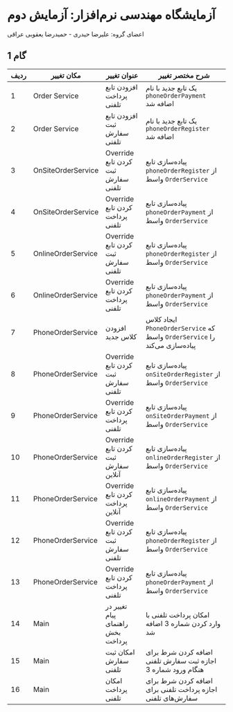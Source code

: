 
# آزمایشگاه مهندسی نرم‌افزار: آزمایش دوم
اعضای گروه: علیرضا حیدری - حمیدرضا یعقوبی عراقی

## گام 1


| ردیف | مکان تغییر | عنوان تغییر | شرح مختصر تغییر |
| --- | ------------------- | ------------ | --------------------------- |
| 1   | Order Service       | افزودن تابع پرداخت تلفنی | یک تابع جدید با نام `phoneOrderPayment` اضافه شد |
| 2   | Order Service       | افزودن تابع ثبت سفارش تلفتی | یک تابع جدید با نام `phoneOrderRegister` اضافه شد |
| 3   | OnSiteOrderService | Override کردن تابع ثبت سفارش تلفنی | پیاده‌سازی تابع `phoneOrderRegister` از واسط `OrderService` |
| 4   | OnSiteOrderService | Override کردن تابع پرداخت تلفنی  | پیاده‌سازی تابع `phoneOrderPayment` از واسط `OrderService` |
| 5   | OnlineOrderService  | Override کردن تابع ثبت سفارش تلفنی | پیاده‌سازی تابع `phoneOrderRegister` از واسط `OrderService` |
| 6   | OnlineOrderService  | Override کردن تابع پرداخت تلفنی  | پیاده‌سازی تابع `phoneOrderPayment` از واسط `OrderService` |
| 7   | PhoneOrderService   | افزودن کلاس جدید              | ایجاد کلاس `PhoneOrderService` که واسط `OrderService` را پیاده‌سازی می‌کند |
| 8   | PhoneOrderService   | Override کردن تابع ثبت سفارش تلفنی | پیاده‌سازی تابع `onSiteOrderRegister` از واسط `OrderService` |
| 9   | PhoneOrderService   | Override کردن تابع پرداخت تلفنی  | پیاده‌سازی تابع `onSiteOrderPayment` از واسط `OrderService` |
| 10  | PhoneOrderService   | Override کردن تابع ثبت سفارش آنلاین | پیاده‌سازی تابع `onlineOrderRegister` از واسط `OrderService` |
| 11  | PhoneOrderService   | Override کردن تابع پرداخت آنلاین  | پیاده‌سازی تابع `onlineOrderPayment` از واسط `OrderService` |
| 12  | PhoneOrderService   | Override کردن تابع ثبت سفارش تلفنی  | پیاده‌سازی تابع `phoneOrderRegister` از واسط `OrderService` |
| 13  | PhoneOrderService   | Override کردن تابع پرداخت تلفنی  | پیاده‌سازی تابع `phoneOrderPayment` از واسط `OrderService` |
| 14  | Main                | تغییر در پیام راهنمای بخش پرداخت | امکان پرداخت تلفنی با وارد کردن شماره 3 اضافه شد |
| 15  | Main                | امکان ثبت سفارش تلفنی | اضافه کردن شرط برای اجازه ثبت سفارش تلفنی هنگام ورود شماره 3 |
| 16  | Main                | امکان پرداخت تلفنی | اضافه کردن شرط برای اجازه پرداخت تلفنی برای سفارش‌های تلفنی |
